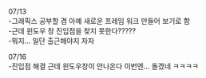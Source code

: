 07/13  
-그래픽스 공부할 겸 아예 새로운 프레임 워크 만들어 보기로 함  
-근데 윈도우 창 진입점을 찾지 못한다?????  
-뭐지... 일단 출근해야지 자자  

07/16  
-진입점 해결 근데 윈도우창이 안나온다 이번엔... 돌겠네 ㅋㅋㅋㅋ  
